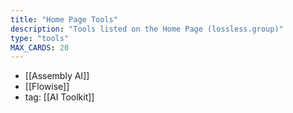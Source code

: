 ```yaml
---
title: "Home Page Tools"
description: "Tools listed on the Home Page (lossless.group)"
type: "tools"
MAX_CARDS: 20
---
```


- [[Assembly AI]]
- [[Flowise]]
- tag: [[AI Toolkit]]
